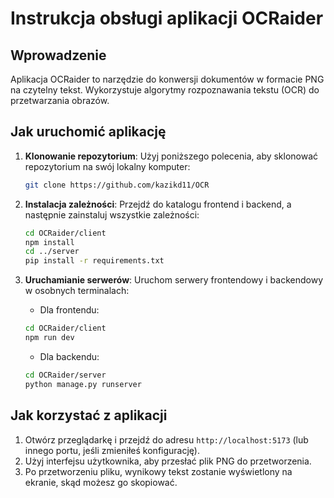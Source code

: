 # Instrukcja obsługi aplikacji OCRaider

## Wprowadzenie
Aplikacja OCRaider to narzędzie do konwersji dokumentów w formacie PNG na czytelny tekst. Wykorzystuje algorytmy rozpoznawania tekstu (OCR) do przetwarzania obrazów.

## Jak uruchomić aplikację

1. **Klonowanie repozytorium**: Użyj poniższego polecenia, aby sklonować repozytorium na swój lokalny komputer:
    ```bash
    git clone https://github.com/kazikd11/OCR
    ```

2. **Instalacja zależności**: Przejdź do katalogu frontend i backend, a następnie zainstaluj wszystkie zależności:
    ```bash
    cd OCRaider/client
    npm install
    cd ../server
    pip install -r requirements.txt
    ```

3. **Uruchamianie serwerów**: Uruchom serwery frontendowy i backendowy w osobnych terminalach:
    - Dla frontendu:
    ```bash
    cd OCRaider/client
    npm run dev
    ```

    - Dla backendu:
    ```bash
    cd OCRaider/server
    python manage.py runserver
    ```

## Jak korzystać z aplikacji
1. Otwórz przeglądarkę i przejdź do adresu `http://localhost:5173` (lub innego portu, jeśli zmieniłeś konfigurację).
2. Użyj interfejsu użytkownika, aby przesłać plik PNG do przetworzenia.
3. Po przetworzeniu pliku, wynikowy tekst zostanie wyświetlony na ekranie, skąd możesz go skopiować.

